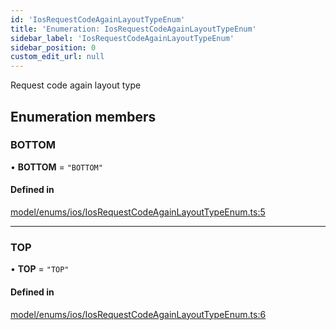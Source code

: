 ```yaml
---
id: 'IosRequestCodeAgainLayoutTypeEnum'
title: 'Enumeration: IosRequestCodeAgainLayoutTypeEnum'
sidebar_label: 'IosRequestCodeAgainLayoutTypeEnum'
sidebar_position: 0
custom_edit_url: null
---
```


Request code again layout type

## Enumeration members

### BOTTOM

• **BOTTOM** = `"BOTTOM"`

#### Defined in

[model/enums/ios/IosRequestCodeAgainLayoutTypeEnum.ts:5](https://github.com/tokenstreet-tech/react-native-idnow-videoident/blob/abbf6d2/src/model/enums/ios/IosRequestCodeAgainLayoutTypeEnum.ts#L5)

---

### TOP

• **TOP** = `"TOP"`

#### Defined in

[model/enums/ios/IosRequestCodeAgainLayoutTypeEnum.ts:6](https://github.com/tokenstreet-tech/react-native-idnow-videoident/blob/abbf6d2/src/model/enums/ios/IosRequestCodeAgainLayoutTypeEnum.ts#L6)

